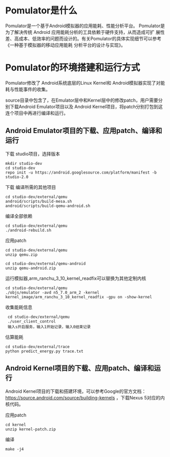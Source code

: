 # Pomulator是什么
Pomulator是一个基于Android模拟器的应用能耗、性能分析平台。
Pomulator是为了解决传统 Android 应用能耗分析的工具依赖于硬件支持，从而造成可扩 展性差、高成本、低效率的问题而设计的。有关Pomulator的具体实现细节可以参考《一种基于模拟器的移动应用能耗 分析平台的设计与实现》。


# Pomulator的环境搭建和运行方式
Pomulator修改了 Android系统底层的Linux Kernel和 Android模拟器实现了对能耗与性能事件的收集。

source目录中包含了，在Emulator层中和Kernel层中的修改patch，用户需要分别下载Android Emulator项目以及 Android Kernel项目，将patch分别打包到这连个项目中再进行编译和运行。

## Android Emulator项目的下载、应用patch、编译和运行

下载 studio项目，选择版本
```shell
mkdir studio-dev
cd studio-dev
repo init -u https://android.googlesource.com/platform/manifest -b studio-2.0
```

下载 编译所需的其他项目
```shell
cd studio-dev/external/qemu
android/scripts/build-mesa.sh
android/scripts/build-qemu-android.sh
```

 编译全部依赖
 ```shell
 cd studio-dev/external/qemu
 ./android-rebuild.sh
 ```
 
 应用patch
 ```shell
 cd studio-dev/external/qemu
 unzip qemu.zip
 
 cd studio-dev/external/qemu-android
 unzip qemu-android.zip
 ```
 
 运行模拟器,arm_ranchu_3_10_kernel_readfix可以替换为其他定制内核
 ```shell
 cd studio-dev/external/qemu
 ./objs/emulator -avd n5_7.0_arm_2 -kernel kernel_image/arm_ranchu_3_10_kernel_readfix -gpu on -show-kernel
 ```

 收集能耗信息
 ```shell
  cd studio-dev/external/qemu
  ./user_client_control
  输入s开启服务，输入1开始记录，输入0结束记录
 ```

估算能耗
```shell
cd studio-dev/external/trace
python predict_energy.py trace.txt
```

## Android Kernel项目的下载、应用patch、编译和运行
Android Kernel项目的下载和搭建环境，可以参考Google的官方文档：https://source.android.com/source/building-kernels
，下载Nexus 5对应的内核代码。

应用patch
 ```shell
 cd kernel
 unzip kernel-patch.zip
 ```

编译
```shell
make -j4
```



